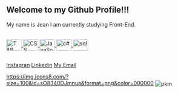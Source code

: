## Welcome to my Github Profile!!!
My name is Jean I am currently studying Front-End.

<div align="center">
  <a href="https://github.com/jeanmoreiraa">
</div>
  <div style="display: inline_block"><br>
<img align="center" alt="TML" height="30" width="40" src="https://cdn.jsdelivr.net/gh/devicons/devicon@latest/icons/html5/html5-plain-wordmark.svg">
<img align="center" alt="CSS" height="30" width="40" src="https://cdn.jsdelivr.net/gh/devicons/devicon@latest/icons/css3/css3-plain-wordmark.svg">
<img align="center" alt="JavaScript" height="30" width="40" src="https://cdn.jsdelivr.net/gh/devicons/devicon@latest/icons/javascript/javascript-original.svg">
<img align="center" alt="c#" height="30" width="40" src="https://cdn.jsdelivr.net/gh/devicons/devicon@latest/icons/csharp/csharp-line.svg">
<img align="center" alt="sql" height="30" width="40" src="https://cdn.jsdelivr.net/gh/devicons/devicon@latest/icons/azuresqldatabase/azuresqldatabase-original.svg">

</div>
  
   ##
  
  <div>
  <a href="https://www.instagram.com/jeanmoreiraa/" rel="nofollow">Instagran</a>
  <a href="https://www.linkedin.com/in/jeanmoreiraa" rel="nofollow">Linkedin</a>
  <a href="mailto:jeancm110@gmail.com">My Email</a> 
  </div>

https://img.icons8.com/?size=100&id=sO8340DJmnua&format=png&color=000000
<img align="center" alt="pkm" src="https://img.icons8.com/?size=100&id=sO8340DJmnua&format=png&color=000000">
